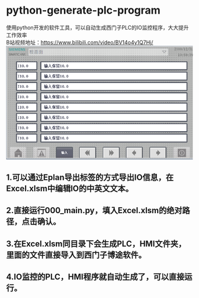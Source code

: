 # python-generate-plc-program
使用python开发的软件工具，可以自动生成西门子PLC的IO监控程序，大大提升工作效率  
B站视频地址：https://www.bilibili.com/video/BV14o4y1Q7Hj/
![image](https://github.com/siesen/python-generate-plc-program/blob/main/cover.PNG)
## 1.可以通过Eplan导出标签的方式导出IO信息，在Excel.xlsm中编辑IO的中英文文本。
## 2.直接运行000_main.py，填入Excel.xlsm的绝对路径，点击确认。
## 3.在Excel.xlsm同目录下会生成PLC，HMI文件夹，里面的文件直接导入到西门子博途软件。
## 4.IO监控的PLC，HMI程序就自动生成了，可以直接运行。
